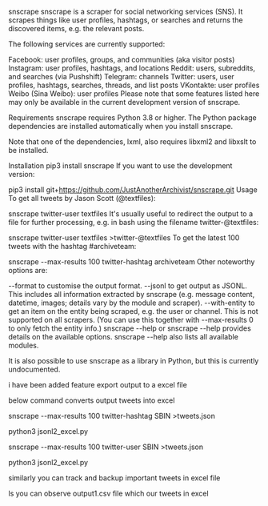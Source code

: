 snscrape
snscrape is a scraper for social networking services (SNS). It scrapes things like user profiles, hashtags, or searches and returns the discovered items, e.g. the relevant posts.

The following services are currently supported:

Facebook: user profiles, groups, and communities (aka visitor posts)
Instagram: user profiles, hashtags, and locations
Reddit: users, subreddits, and searches (via Pushshift)
Telegram: channels
Twitter: users, user profiles, hashtags, searches, threads, and list posts
VKontakte: user profiles
Weibo (Sina Weibo): user profiles
Please note that some features listed here may only be available in the current development version of snscrape.

Requirements
snscrape requires Python 3.8 or higher. The Python package dependencies are installed automatically when you install snscrape.

Note that one of the dependencies, lxml, also requires libxml2 and libxslt to be installed.

Installation
pip3 install snscrape
If you want to use the development version:

pip3 install git+https://github.com/JustAnotherArchivist/snscrape.git
Usage
To get all tweets by Jason Scott (@textfiles):

snscrape twitter-user textfiles
It's usually useful to redirect the output to a file for further processing, e.g. in bash using the filename twitter-@textfiles:

snscrape twitter-user textfiles >twitter-@textfiles
To get the latest 100 tweets with the hashtag #archiveteam:

snscrape --max-results 100 twitter-hashtag archiveteam
Other noteworthy options are:

--format to customise the output format.
--jsonl to get output as JSONL. This includes all information extracted by snscrape (e.g. message content, datetime, images; details vary by the module and scraper).
--with-entity to get an item on the entity being scraped, e.g. the user or channel. This is not supported on all scrapers. (You can use this together with --max-results 0 to only fetch the entity info.)
snscrape --help or snscrape <module> --help provides details on the available options. snscrape --help also lists all available modules.

It is also possible to use snscrape as a library in Python, but this is currently undocumented.

i have been  added feature export output to a excel file


below command converts output tweets into excel


  
  snscrape --max-results 100 twitter-hashtag SBIN >tweets.json   

  
  
python3 jsonl2_excel.py
  
  
snscrape --max-results 100 twitter-user SBIN >tweets.json
  
 python3 jsonl2_excel.py
  
  
  
  
  similarly you can track and backup important tweets in excel file


ls
you can observe output1.csv  file which our tweets in excel
